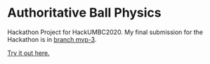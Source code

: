 # Authoritative Ball Physics
 Hackathon Project for HackUMBC2020. My final submission for the Hackathon is in [branch mvp-3](https://github.com/gIsForGravity/HackUMBC2020/tree/mvp-3).

[Try it out here.](https://github.com/gIsForGravity/HackUMBC2020/releases/tag/v1.0.0)
